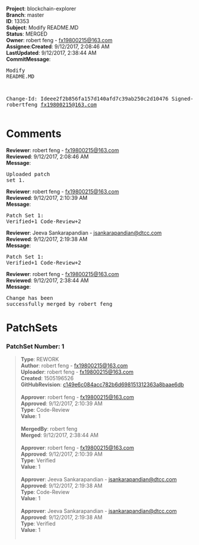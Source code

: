 <strong>Project</strong>: blockchain-explorer</br><strong>Branch</strong>: master<br><strong>ID</strong>: 13353<br><strong>Subject</strong>: Modify README.MD<br><strong>Status</strong>: MERGED<br><strong>Owner</strong>: robert feng - fx19800215@163.com<br><strong>Assignee</strong>:<strong>Created</strong>: 9/12/2017, 2:08:46 AM<br><strong>LastUpdated</strong>: 9/12/2017, 2:38:44 AM<br><strong>CommitMessage</strong>:<br><pre>Modify README.MD

Change-Id: Ideee2f2b856fa157d140afd7c39ab250c2d10476
Signed-off-by: robertfeng <fx19800215@163.com>
</pre><h1>Comments</h1><strong>Reviewer</strong>: robert feng - fx19800215@163.com<br><strong>Reviewed</strong>: 9/12/2017, 2:08:46 AM<br><strong>Message</strong>: <pre>Uploaded patch set 1.</pre><strong>Reviewer</strong>: robert feng - fx19800215@163.com<br><strong>Reviewed</strong>: 9/12/2017, 2:10:39 AM<br><strong>Message</strong>: <pre>Patch Set 1: Verified+1 Code-Review+2</pre><strong>Reviewer</strong>: Jeeva Sankarapandian - jsankarapandian@dtcc.com<br><strong>Reviewed</strong>: 9/12/2017, 2:19:38 AM<br><strong>Message</strong>: <pre>Patch Set 1: Verified+1 Code-Review+2</pre><strong>Reviewer</strong>: robert feng - fx19800215@163.com<br><strong>Reviewed</strong>: 9/12/2017, 2:38:44 AM<br><strong>Message</strong>: <pre>Change has been successfully merged by robert feng</pre><h1>PatchSets</h1><h3>PatchSet Number: 1</h3><blockquote><strong>Type</strong>: REWORK<br><strong>Author</strong>: robert feng - fx19800215@163.com<br><strong>Uploader</strong>: robert feng - fx19800215@163.com<br><strong>Created</strong>: 1505196526<br><strong>GitHubRevision</strong>: [c149e6c084acc782b6d698151312363a8baae6db](https://github.com/hyperledger/blockchain-explorer/commit/c149e6c084acc782b6d698151312363a8baae6db)<br><br><strong>Approver</strong>: robert feng - fx19800215@163.com<br><strong>Approved</strong>: 9/12/2017, 2:10:39 AM<br><strong>Type</strong>: Code-Review<br><strong>Value</strong>: 1<br><br><strong>MergedBy</strong>: robert feng<br><strong>Merged</strong>: 9/12/2017, 2:38:44 AM<br><br><strong>Approver</strong>: robert feng - fx19800215@163.com<br><strong>Approved</strong>: 9/12/2017, 2:10:39 AM<br><strong>Type</strong>: Verified<br><strong>Value</strong>: 1<br><br><strong>Approver</strong>: Jeeva Sankarapandian - jsankarapandian@dtcc.com<br><strong>Approved</strong>: 9/12/2017, 2:19:38 AM<br><strong>Type</strong>: Code-Review<br><strong>Value</strong>: 1<br><br><strong>Approver</strong>: Jeeva Sankarapandian - jsankarapandian@dtcc.com<br><strong>Approved</strong>: 9/12/2017, 2:19:38 AM<br><strong>Type</strong>: Verified<br><strong>Value</strong>: 1<br><br></blockquote>